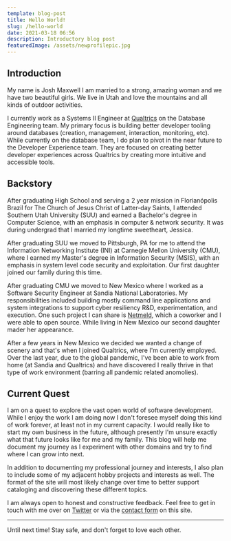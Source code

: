 ```yaml
---
template: blog-post
title: Hello World!
slug: /hello-world
date: 2021-03-18 06:56
description: Introductory blog post
featuredImage: /assets/newprofilepic.jpg
---
```

## Introduction

My name is Josh Maxwell I am married to a strong, amazing woman and we have two beautiful girls. We live in Utah and love the mountains and all kinds of outdoor activities.

I currently work as a Systems II Engineer at [Qualtrics](https://www.qualtrics.com/) on the Database Engineering team. My primary focus is building better developer tooling around databases (creation, management, interaction, monitoring, etc). While currently on the database team, I do plan to pivot in the near future to the Developer Experience team. They are focused on creating better developer experiences across Qualtrics by creating more intuitive and accessible tools.

## Backstory

After graduating High School and serving a 2 year mission in Florianópolis Brazil for The Church of Jesus Christ of Latter-day Saints, I attended Southern Utah University (SUU) and earned a Bachelor's degree in Computer Science, with an emphasis in computer & network security. It was during undergrad that I married my longtime sweetheart, Jessica.

After graduating SUU we moved to Pittsburgh, PA for me to attend the Information Networking Institute (INI) at Carnegie Mellon University (CMU), where I earned my Master's degree in Information Security (MSIS), with an emphasis in system level code security and exploitation. Our first daughter joined our family during this time.

After graduating CMU we moved to New Mexico where I worked as a Software Security Engineer at Sandia National Laboratories. My responsibilities included building mostly command line applications and system integrations to support cyber resiliency R&D, experimentation, and execution. One such project I can share is [Netmeld](https://github.com/netmeld/netmeld), which a coworker and I were able to open source. While living in New Mexico our second daughter mader her appearance.

After a few years in New Mexico we decided we wanted a change of scenery and that's when I joined Qualtrics, where I'm currently employed. Over the last year, due to the global pandemic, I've been able to work from home (at Sandia and Qualtrics) and have discovered I really thrive in that type of work environment (barring all pandemic related anomolies).

## Current Quest

I am on a quest to explore the vast open world of software development. While I enjoy the work I am doing now I don't foresee myself doing this kind of work forever, at least not in my current capacity. I would really like to start my own business in the future, although presently I'm unsure exactly what that future looks like for me and my family. This blog will help me document my journey as I experiment with other domains and try to find where I can grow into next.

In addition to documenting my professional journey and interests, I also plan to include some of my adjacent hobby projects and interests as well. The format of the site will most likely change over time to better support cataloging and discovering these different topics.

I am always open to honest and constructive feedback. Feel free to get in touch with me over on [Twitter](https://twitter.com/cctechwiz) or via the [contact form](/contact) on this site.

---

Until next time! Stay safe, and don't forget to love each other.
